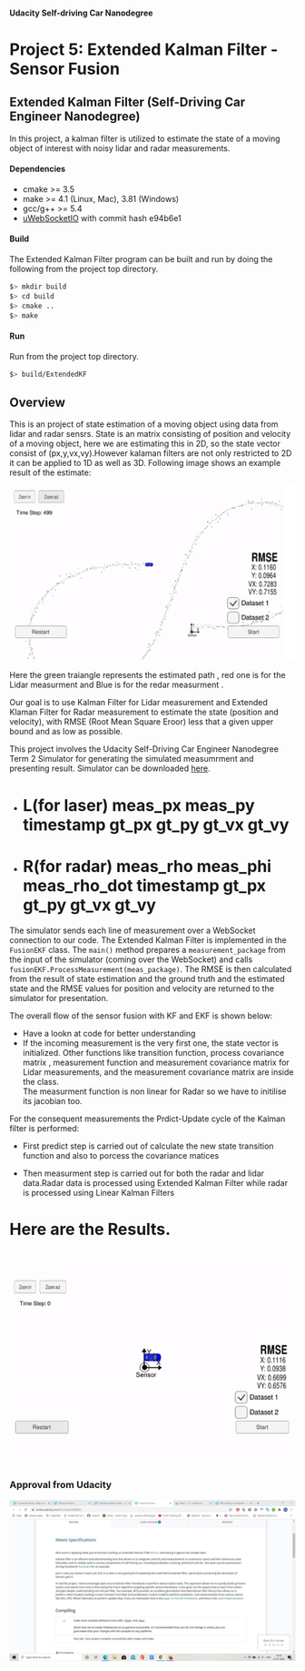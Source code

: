#### Udacity Self-driving Car Nanodegree
# Project 5: Extended Kalman Filter - Sensor Fusion 

## Extended Kalman Filter (Self-Driving Car Engineer Nanodegree)

In this project, a kalman filter is utilized to estimate the state of a moving object of interest with noisy lidar and radar measurements.



#### Dependencies

* cmake >= 3.5
* make >= 4.1 (Linux, Mac), 3.81 (Windows)
* gcc/g++ >= 5.4
* [uWebSocketIO](https://github.com/uWebSockets/uWebSockets) with commit hash e94b6e1


#### Build
The Extended Kalman Filter program can be built and run by doing the following from the project top directory.

```bash
$> mkdir build
$> cd build
$> cmake ..
$> make
```

#### Run
Run from the project top directory.
```bash
$> build/ExtendedKF
```




## Overview
This is an project of state estimation of a moving object using data from lidar and radar sensrs.
State is an matrix consisting of position and velocity of a moving object, here we are estimating this in 2D, so the state vector consist of (px,y,vx,vy).However kalaman filters are not only restricted to 2D it can be applied to 1D as well as 3D.
Following image shows an example result of the estimate: 

![State Estimation using EKF](./readme_files/1.png)

Here the green traiangle represents the estimated path , red one is for the Lidar measurment and Blue is for the redar measurment .


Our goal is to use Kalman Filter for Lidar measurement  and Extended Klaman Filter for Radar measurement to estimate the state (position and velocity), with RMSE (Root Mean Square Eroor) less that a given upper bound and as low as possible. 


This project involves the Udacity Self-Driving Car Engineer Nanodegree Term 2 Simulator for generating the simulated measumrment and presenting result. Simulator can be downloaded [here](https://github.com/udacity/self-driving-car-sim/releases).



* # L(for laser) meas_px meas_py timestamp gt_px gt_py gt_vx gt_vy

* # R(for radar) meas_rho meas_phi meas_rho_dot timestamp gt_px gt_py gt_vx gt_vy


The simulator sends each line of measurement over a WebSocket connection to our code. The Extended Kalman Filter is implemented in the `FusionEKF` class. The `main()` method prepares a `measurement_package` from the input of the simulator (coming over the WebSocket) and calls `fusionEKF.ProcessMeasurement(meas_package)`. The RMSE is then calculated from the result of state estimation and the ground truth and the estimated state and the RMSE values for position and velocity are returned to the simulator for presentation. 

The overall flow of the sensor fusion with KF and EKF is shown below: 

* Have a lookn at code for better understanding </br>
* If the incoming measurement is the very first one, the state vector is initialized. Other functions like transition function,
process covariance matrix , measurement function  and measurement covariance matrix  for Lidar measurements, and the measurement covariance matrix are 
inside the class.</br>
The measurment function is non linear for Radar so we have to initilise its jacobian too.

For the consequent measurements the Prdict-Update cycle of the Kalman filter is performed: 


* First predict step is carried out of calculate the new state transition function and also to porcess the covariance matices

* Then measurment step is carried out for both the radar and lidar data.Radar data is processed using Extended Kalman Filter while radar is processed using Linear Kalman Filters

# Here are the Results.
![Example run](./readme_files/ekf_screen_recording.gif)

### Approval from Udacity
[Approved]: ./Files/Approved.jpg "Approval"

![alt text][Approved]
